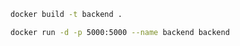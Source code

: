 ```bash
docker build -t backend .
```

```bash
docker run -d -p 5000:5000 --name backend backend
```
